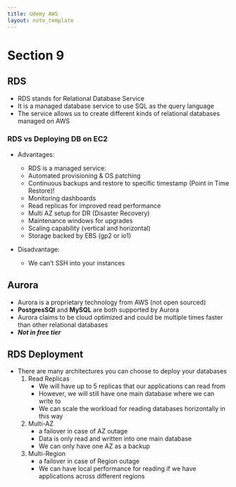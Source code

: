 ```yaml
---
title: Udemy AWS
layout: note_template
---
```


# Section 9

## RDS

- RDS stands for Relational Database Service
- It is a managed database service to use SQL as the query language
- The service allows us to create different kinds of relational databases managed on AWS

### RDS vs Deploying DB on EC2

- Advantages:

  - RDS is a managed service:
  - Automated provisioning & OS patching
  - Continuous backups and restore to specific timestamp (Point in Time Restore)!
  - Monitoring dashboards
  - Read replicas for improved read performance
  - Multi AZ setup for DR (Disaster Recovery)
  - Maintenance windows for upgrades
  - Scaling capability (vertical and horizontal)
  - Storage backed by EBS (gp2 or io1)

- Disadvantage:

  - We can’t SSH into your instances

## Aurora

- Aurora is a proprietary technology from AWS (not open sourced)
- **PostgresSQl** and **MySQL** are both supported by Aurora
- Aurora claims to be cloud optimized and could be multiple times faster than other relational databases
- **_Not in free tier_**

## RDS Deployment

- There are many architectures you can choose to deploy your databases
	1. Read Replicas
		- We will have up to 5 replicas that our applications can read from
		- However, we will still have one main database where we can write to
		- We can scale the workload for reading databases horizontally in this way
	2. Multi-AZ
		- a failover in case of AZ outage
		- Data is only read and written into one main database
		- We can only have one AZ as a backup
	3. Multi-Region
		- a failover in case of Region outage
		- We can have local performance for reading if we have applications across different regions
